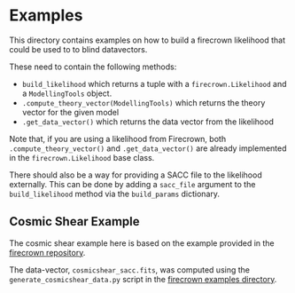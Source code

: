 # Examples
This directory contains examples on how to build a firecrown likelihood that could be used to to blind datavectors. 

These need to contain the following methods:
- `build_likelihood` which returns a tuple with a `firecrown.Likelihood` and a `ModellingTools` object.
- `.compute_theory_vector(ModellingTools)` which returns the theory vector for the given model
- `.get_data_vector()` which returns the data vector from the likelihood

Note that, if you are using a likelihood from Firecrown, both `.compute_theory_vector()` and `.get_data_vector()` are already implemented in the `firecrown.Likelihood` base class.

There should also be a way for providing a SACC file to the likelihood externally. This can be done by adding a `sacc_file` argument to the `build_likelihood` method via the `build_params` dictionary.

## Cosmic Shear Example
The cosmic shear example here is based on the example provided in the [firecrown repository](https://github.com/LSSTDESC/firecrown/blob/master/examples/cosmicshear/cosmicshear.py). 

The data-vector, `cosmicshear_sacc.fits`, was computed using the `generate_cosmicshear_data.py` script in the [firecrown examples directory](https://github.com/LSSTDESC/firecrown/blob/master/examples/cosmicshear/generate_cosmicshear_data.py).